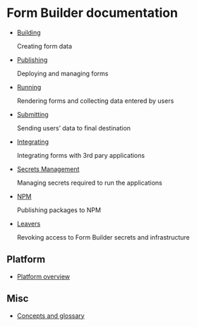 # Form Builder documentation

- [Building](building/building.md)

  Creating form data

- [Publishing](publishing/publishing.md)

  Deploying and managing forms

- [Running](running/running.md)

  Rendering forms and collecting data entered by users

- [Submitting](submitting/submitting.md)

  Sending users’ data to final destination

- [Integrating](integrating/integrating.md)

  Integrating forms with 3rd pary applications

- [Secrets Management](secrets/secrets.md)

  Managing secrets required to run the applications

- [NPM](npm/npm.md)

  Publishing packages to NPM

- [Leavers](leavers/leavers.md)

  Revoking access to Form Builder secrets and infrastructure

## Platform

- [Platform overview](platform/platform.md)

## Misc

- [Concepts and glossary](glossary.md)
